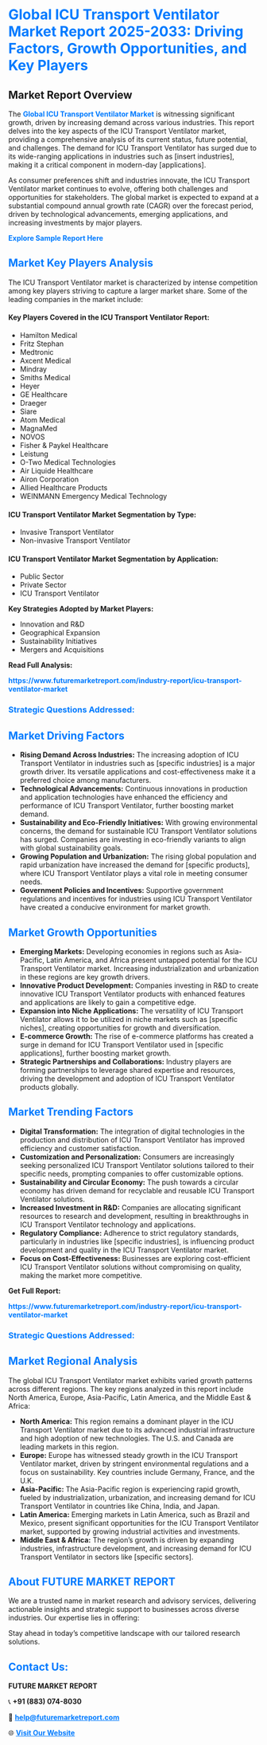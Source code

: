 <h1 style="color: #007BFF;">Global ICU Transport Ventilator Market Report 2025-2033: Driving Factors, Growth Opportunities, and Key Players</h1>

<section id="overview">
<h2>Market Report Overview</h2>
<p>The <a href="https://www.futuremarketreport.com/industry-report/icu-transport-ventilator-market" style="color: #007BFF; text-decoration: none;"><strong>Global ICU Transport Ventilator Market</strong></a> is witnessing significant growth, driven by increasing demand across various industries. This report delves into the key aspects of the ICU Transport Ventilator market, providing a comprehensive analysis of its current status, future potential, and challenges. The demand for ICU Transport Ventilator has surged due to its wide-ranging applications in industries such as [insert industries], making it a critical component in modern-day [applications].</p>
<p>As consumer preferences shift and industries innovate, the ICU Transport Ventilator market continues to evolve, offering both challenges and opportunities for stakeholders. The global market is expected to expand at a substantial compound annual growth rate (CAGR) over the forecast period, driven by technological advancements, emerging applications, and increasing investments by major players.</p>
</section>

<section id="overview">
<p><a href="https://www.futuremarketreport.com/request-sample/reportId=122807" style="color: #007BFF; text-decoration: none;"><strong>Explore Sample Report Here</strong></a></p>
</section>

<section id="key-players">
<h2 style="color: #007BFF;">Market Key Players Analysis</h2>
<p>The ICU Transport Ventilator market is characterized by intense competition among key players striving to capture a larger market share. Some of the leading companies in the market include:</p>
<h4>Key Players Covered in the ICU Transport Ventilator Report:</h4>
<ul><li>Hamilton Medical</li><li>Fritz Stephan</li><li>Medtronic</li><li>Axcent Medical</li><li>Mindray</li><li>Smiths Medical</li><li>Heyer</li><li>GE Healthcare</li><li>Draeger</li><li>Siare</li><li>Atom Medical</li><li>MagnaMed</li><li>NOVOS</li><li>Fisher &amp; Paykel Healthcare</li><li>Leistung</li><li>O-Two Medical Technologies</li><li>Air Liquide Healthcare</li><li>Airon Corporation</li><li>Allied Healthcare Products</li><li>WEINMANN Emergency Medical Technology</li></ul>
<h4>ICU Transport Ventilator Market Segmentation by Type:</h4>
<ul><li>Invasive Transport Ventilator</li><li>Non-invasive Transport Ventilator</li></ul>

<h4>ICU Transport Ventilator Market Segmentation by Application:</h4>
<ul><li>Public Sector</li><li>Private Sector</li><li>ICU Transport Ventilator</li></ul>
<p><strong>Key Strategies Adopted by Market Players:</strong></p>
<ul>
<li>Innovation and R&D</li>
<li>Geographical Expansion</li>
<li>Sustainability Initiatives</li>
<li>Mergers and Acquisitions</li>
</ul>
</section>

<section>
<p><strong>Read Full Analysis: </strong></p><a href="https://www.futuremarketreport.com/industry-report/icu-transport-ventilator-market" style="color: #007BFF; text-decoration: none;"><strong>https://www.futuremarketreport.com/industry-report/icu-transport-ventilator-market</strong></a>
<h3 style="color: #007BFF;">Strategic Questions Addressed:</h3>
</section>

<section id="driving-factors">
<h2 style="color: #007BFF;">Market Driving Factors</h2>
<ul>
<li><strong>Rising Demand Across Industries:</strong> The increasing adoption of ICU Transport Ventilator in industries such as [specific industries] is a major growth driver. Its versatile applications and cost-effectiveness make it a preferred choice among manufacturers.</li>
<li><strong>Technological Advancements:</strong> Continuous innovations in production and application technologies have enhanced the efficiency and performance of ICU Transport Ventilator, further boosting market demand.</li>
<li><strong>Sustainability and Eco-Friendly Initiatives:</strong> With growing environmental concerns, the demand for sustainable ICU Transport Ventilator solutions has surged. Companies are investing in eco-friendly variants to align with global sustainability goals.</li>
<li><strong>Growing Population and Urbanization:</strong> The rising global population and rapid urbanization have increased the demand for [specific products], where ICU Transport Ventilator plays a vital role in meeting consumer needs.</li>
<li><strong>Government Policies and Incentives:</strong> Supportive government regulations and incentives for industries using ICU Transport Ventilator have created a conducive environment for market growth.</li>
</ul>
</section>

<section id="growth-opportunities">
<h2 style="color: #007BFF;">Market Growth Opportunities</h2>
<ul>
<li><strong>Emerging Markets:</strong> Developing economies in regions such as Asia-Pacific, Latin America, and Africa present untapped potential for the ICU Transport Ventilator market. Increasing industrialization and urbanization in these regions are key growth drivers.</li>
<li><strong>Innovative Product Development:</strong> Companies investing in R&D to create innovative ICU Transport Ventilator products with enhanced features and applications are likely to gain a competitive edge.</li>
<li><strong>Expansion into Niche Applications:</strong> The versatility of ICU Transport Ventilator allows it to be utilized in niche markets such as [specific niches], creating opportunities for growth and diversification.</li>
<li><strong>E-commerce Growth:</strong> The rise of e-commerce platforms has created a surge in demand for ICU Transport Ventilator used in [specific applications], further boosting market growth.</li>
<li><strong>Strategic Partnerships and Collaborations:</strong> Industry players are forming partnerships to leverage shared expertise and resources, driving the development and adoption of ICU Transport Ventilator products globally.</li>
</ul>
</section>

<section id="trending-factors">
<h2 style="color: #007BFF;">Market Trending Factors</h2>
<ul>
<li><strong>Digital Transformation:</strong> The integration of digital technologies in the production and distribution of ICU Transport Ventilator has improved efficiency and customer satisfaction.</li>
<li><strong>Customization and Personalization:</strong> Consumers are increasingly seeking personalized ICU Transport Ventilator solutions tailored to their specific needs, prompting companies to offer customizable options.</li>
<li><strong>Sustainability and Circular Economy:</strong> The push towards a circular economy has driven demand for recyclable and reusable ICU Transport Ventilator solutions.</li>
<li><strong>Increased Investment in R&D:</strong> Companies are allocating significant resources to research and development, resulting in breakthroughs in ICU Transport Ventilator technology and applications.</li>
<li><strong>Regulatory Compliance:</strong> Adherence to strict regulatory standards, particularly in industries like [specific industries], is influencing product development and quality in the ICU Transport Ventilator market.</li>
<li><strong>Focus on Cost-Effectiveness:</strong> Businesses are exploring cost-efficient ICU Transport Ventilator solutions without compromising on quality, making the market more competitive.</li>
</ul>
</section>

<section>
<p><strong>Get Full Report: </strong></p><a href="https://www.futuremarketreport.com/industry-report/icu-transport-ventilator-market" style="color: #007BFF; text-decoration: none;"><strong>https://www.futuremarketreport.com/industry-report/icu-transport-ventilator-market</strong></a>
<h3 style="color: #007BFF;">Strategic Questions Addressed:</h3>
</section>


<section id="regional-analysis">
<h2 style="color: #007BFF;">Market Regional Analysis</h2>
<p>The global ICU Transport Ventilator market exhibits varied growth patterns across different regions. The key regions analyzed in this report include North America, Europe, Asia-Pacific, Latin America, and the Middle East & Africa:</p>
<ul>
<li><strong>North America:</strong> This region remains a dominant player in the ICU Transport Ventilator market due to its advanced industrial infrastructure and high adoption of new technologies. The U.S. and Canada are leading markets in this region.</li>
<li><strong>Europe:</strong> Europe has witnessed steady growth in the ICU Transport Ventilator market, driven by stringent environmental regulations and a focus on sustainability. Key countries include Germany, France, and the U.K.</li>
<li><strong>Asia-Pacific:</strong> The Asia-Pacific region is experiencing rapid growth, fueled by industrialization, urbanization, and increasing demand for ICU Transport Ventilator in countries like China, India, and Japan.</li>
<li><strong>Latin America:</strong> Emerging markets in Latin America, such as Brazil and Mexico, present significant opportunities for the ICU Transport Ventilator market, supported by growing industrial activities and investments.</li>
<li><strong>Middle East & Africa:</strong> The region’s growth is driven by expanding industries, infrastructure development, and increasing demand for ICU Transport Ventilator in sectors like [specific sectors].</li>
</ul>
</section>

<footer>
<h2 style="color: #007BFF;">About FUTURE MARKET REPORT</h2>
<p>We are a trusted name in market research and advisory services, delivering actionable insights and strategic support to businesses across diverse industries. Our expertise lies in offering:</p>

<p>Stay ahead in today’s competitive landscape with our tailored research solutions.</p>

<h2 style="color: #007BFF;">Contact Us:</h2>
<p><strong>FUTURE MARKET REPORT</strong></p>
<p>📞 <strong>+91 (883) 074-8030</strong></p>
<p>📧 <strong><a href="mailto:help@futuremarketreport.com" style="color: #007BFF;">help@futuremarketreport.com</a></strong></p>
<p>🌐 <strong><a href="https://www.futuremarketreport.com/" style="color: #007BFF;">Visit Our Website</a></strong></p>
</footer>